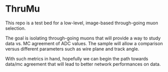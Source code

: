 # ThruMu

This repo is a test bed for a low-level, image-based through-going muon selection.

The goal is isolating through-going muons that will provide a way to study data vs. MC agreement of ADC values.  The sample will allow a comparison versus different parameters such as wire plane and track angle.

With such metrics in hand, hopefully we can begin the path towards data/mc agreement that will lead to better network performances on data.

